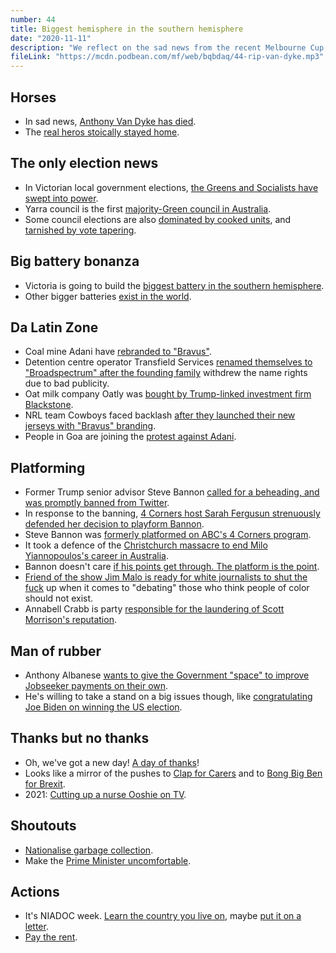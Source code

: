 ```yaml
---
number: 44
title: Biggest hemisphere in the southern hemisphere
date: "2020-11-11"
description: "We reflect on the sad news from the recent Melbourne Cup, talk about the Only Election News, and why maybe putting fascists on TV is bad."
fileLink: "https://mcdn.podbean.com/mf/web/bqbdaq/44-rip-van-dyke.mp3"
---
```


## Horses

- In sad news, [Anthony Van Dyke has died](https://www.news.com.au/sport/superracing/melbourne-cup/melbourne-cup-horse-breaks-down-during-the-race/news-story/868de750c33184554d176c88d0fcddf8).
- The [real heros stoically stayed home](https://www.smh.com.au/lifestyle/fashion/it-takes-dedication-to-dress-for-the-cup-and-stay-home-but-they-are-20201102-p56ape.html).

## The only election news

- In Victorian local government elections, [the Greens and Socialists have swept into power](https://www.vec.vic.gov.au/results/2020-council-election-results). 
- Yarra council is the first [majority-Green council in Australia](https://www.theage.com.au/national/victoria/victoria-s-first-greens-dominated-council-elected-in-yarra-20201106-p56c2k.html).
- Some council elections are also [dominated by cooked units](https://www.theguardian.com/media/2012/oct/16/darryn-lyons-big-pictures), and [tarnished by vote tapering](https://www.theage.com.au/national/victoria/moreland-council-vote-declared-despite-suspected-vote-rigging-20201105-p56bv7.html).

## Big battery bonanza 

- Victoria is going to build the [biggest battery in the southern hemisphere](https://www.abc.net.au/news/2020-11-05/new-tesla-battery-for-moorabool-victoria/12851698). 
- Other bigger batteries [exist in the world](https://en.wikipedia.org/wiki/Battery_storage_power_station#Projects).

## Da Latin Zone

- Coal mine Adani have [rebranded to "Bravus"](https://www.theguardian.com/business/2020/nov/05/crooked-not-courageous-adani-renames-australian-group-bravus-mistaking-it-for-brave).
- Detention centre operator Transfield Services [renamed themselves to "Broadspectrum" after the founding family](https://www.theguardian.com/australia-news/2015/sep/25/detention-centre-operator-transfield-services-to-be-renamed-broadspectrum) withdrew the name rights due to bad publicity.
- Oat milk company Oatly was [bought by Trump-linked investment firm Blackstone](https://www.theguardian.com/food/2020/sep/01/oatly-vegan-milk-sale-blackstone).
- NRL team Cowboys faced backlash [after they launched their new jerseys with "Bravus" branding](https://amp.brisbanetimes.com.au/politics/queensland/adani-no-more-as-miner-buries-its-name-and-rebrands-20201105-p56bt2.html).
- People in Goa are joining the [protest against Adani](https://www.indiatoday.in/india/story/massive-protests-goa-coal-hub-1737531-2020-11-03).

## Platforming

- Former Trump senior advisor Steve Bannon [called for a beheading, and was promptly banned from Twitter](https://www.theguardian.com/us-news/2020/nov/06/steve-bannon-banned-by-twitter-for-calling-for-fauci-beheading).
- In response to the banning, [4 Corners host Sarah Fergusun strenuously defended her decision to playform Bannon](https://twitter.com/FergusonNews/status/1324916187885522944).
- Steve Bannon was [formerly platformed on ABC's 4 Corners program](https://independentaustralia.net/business/business-display/how-steve-bannon-manipulated-australias-arrogant-mainstream-media,11869).
- It took a defence of the [Christchurch massacre to end Milo Yiannopoulos's career in Australia](https://www.sbs.com.au/news/milo-yiannopoulos-banned-from-australia-over-christchurch-comment).
- Bannon doesn't care [if his points get through. The platform is the point](https://www.vox.com/policy-and-politics/2020/1/16/20991816/impeachment-trial-trump-bannon-misinformation).
- [Friend of the show Jim Malo is ready for white journalists to shut the fuck](https://twitter.com/thejimmalo/status/1324911538252120071) up when it comes to "debating" those who think people of color should not exist.
- Annabell Crabb is party [responsible for the laundering of Scott Morrison's reputation](https://www.youtube.com/watch?v=8sJyb5zAOi4). 

## Man of rubber

- Anthony Albanese [wants to give the Government "space" to improve Jobseeker payments on their own](https://thenewdaily.com.au/news/2020/11/02/albanese-rudd-news-corp-trump-jobseeker/).
- He's willing to take a stand on a big issues though, like [congratulating Joe Biden on winning the US election](https://theconversation.com/albanese-calls-on-morrison-to-contact-trump-and-tell-him-to-respect-democratic-processes-149634).


## Thanks but no thanks

- Oh, we've got a new day! [A day of thanks](https://www.news.com.au/national/thanks-a-million-nominate-your-frontline-heroes/news-story/e283a9e003aa04894242f4bcdb297607)!
- Looks like a mirror of the pushes to [Clap for Carers](https://www.theguardian.com/society/2020/may/28/clap-for-our-carers-the-very-unbritish-ritual-that-united-the-nation) and to [Bong Big Ben for Brexit](https://www.bbc.com/news/uk-politics-51271287). 
- 2021: [Cutting up a nurse Ooshie on TV](https://www.youtube.com/watch?v=OYsMGIeNc9s).

## Shoutouts

- [Nationalise garbage collection](https://www.canberratimes.com.au/story/6994123/some-rubbish-bins-wont-be-collected-today-heres-what-you-need-to-do-with-your-waste/).
- Make the [Prime Minister uncomfortable](https://amp.theguardian.com/australia-news/2020/nov/07/sticky-situation-scott-morrisons-speech-disrupted-as-activist-glues-herself-to-window).

## Actions

- It's NIADOC week. [Learn the country you live on](https://aiatsis.gov.au/explore/map-indigenous-australia), maybe [put it on a letter](https://www.instagram.com/place_names_in_addresses/). 
- [Pay the rent](https://paytherent.net.au/).




